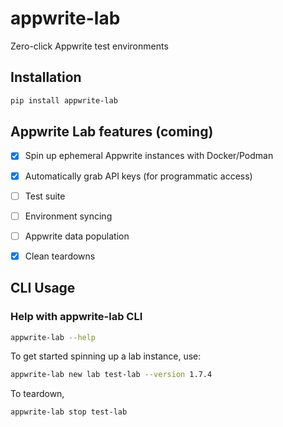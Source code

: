 # appwrite-lab
Zero-click Appwrite test environments

## Installation
```sh
pip install appwrite-lab
```
## Appwrite Lab features (coming)
- [x] Spin up ephemeral Appwrite instances with Docker/Podman
- [x] Automatically grab API keys (for programmatic access)
- [ ] Test suite
- [ ] Environment syncing
- [ ] Appwrite data population
- [x] Clean teardowns


## CLI Usage
### Help with appwrite-lab CLI
```sh
appwrite-lab --help
```

To get started spinning up a lab instance, use:

```sh
appwrite-lab new lab test-lab --version 1.7.4
```

To teardown,

```sh
appwrite-lab stop test-lab
```
